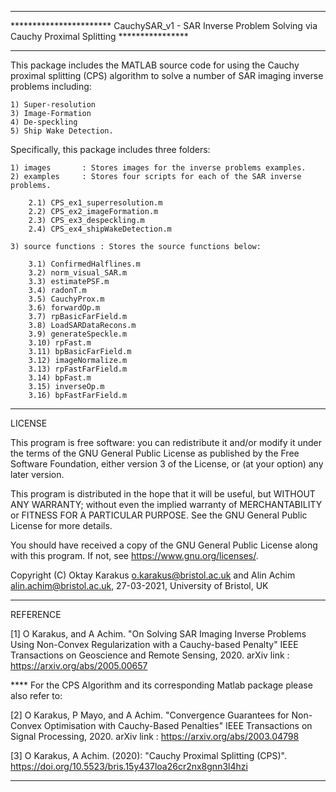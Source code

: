 *****************************************************************************************************************
*********************** CauchySAR_v1 - SAR Inverse Problem Solving via Cauchy Proximal Splitting ****************
*****************************************************************************************************************

This package includes the MATLAB source code for using the Cauchy proximal splitting (CPS) algorithm to solve a number of SAR imaging inverse problems including: 

	1) Super-resolution
	3) Image-Formation
	4) De-speckling
	5) Ship Wake Detection.

Specifically, this package includes three folders:

	1) images		: Stores images for the inverse problems examples.
	2) examples		: Stores four scripts for each of the SAR inverse problems.
	
		2.1) CPS_ex1_superresolution.m
		2.2) CPS_ex2_imageFormation.m
		2.3) CPS_ex3_despeckling.m
		2.4) CPS_ex4_shipWakeDetection.m
		
	3) source functions	: Stores the source functions below:
	
		3.1) ConfirmedHalflines.m        
		3.2) norm_visual_SAR.m            
		3.3) estimatePSF.m                
		3.4) radonT.m                     
		3.5) CauchyProx.m                 
		3.6) forwardOp.m                  
		3.7) rpBasicFarField.m            
		3.8) LoadSARDataRecons.m          
		3.9) generateSpeckle.m            
		3.10) rpFast.m                     
		3.11) bpBasicFarField.m            
		3.12) imageNormalize.m             
		3.13) rpFastFarField.m             
		3.14) bpFast.m                     
		3.15) inverseOp.m                  
		3.16) bpFastFarField.m  
		
*****************************************************************************************************************
LICENSE

This program is free software: you can redistribute it and/or modify it under the terms of the GNU General Public 
License as published by the Free Software Foundation, either version 3 of the License, or (at your option) any 
later version.

This program is distributed in the hope that it will be useful, but WITHOUT ANY WARRANTY; without even the implied 
warranty of MERCHANTABILITY or FITNESS FOR A PARTICULAR PURPOSE.  See the GNU General Public License for more details.

You should have received a copy of the GNU General Public License along with this program.  If not, 
see <https://www.gnu.org/licenses/>.

Copyright (C) Oktay Karakus <o.karakus@bristol.ac.uk> 
		and 
	      Alin Achim <alin.achim@bristol.ac.uk>, 
	      27-03-2021, University of Bristol, UK
*****************************************************************************************************************
REFERENCE

[1] O Karakus, and A Achim. "On Solving SAR Imaging Inverse Problems Using Non-Convex Regularization 
     with a Cauchy-based Penalty"  IEEE Transactions on Geoscience and Remote Sensing, 2020.
arXiv link 	: https://arxiv.org/abs/2005.00657

**** For the CPS Algorithm and its corresponding Matlab package please also refer to:

[2] O Karakus, P Mayo, and A Achim. "Convergence Guarantees for Non-Convex Optimisation with 
     Cauchy-Based Penalties" IEEE Transactions on Signal Processing, 2020.
arXiv link 	: https://arxiv.org/abs/2003.04798

[3] O Karakus, A Achim. (2020): "Cauchy Proximal Splitting (CPS)". 	
https://doi.org/10.5523/bris.15y437loa26cr2nx8gnn3l4hzi 
*****************************************************************************************************************

